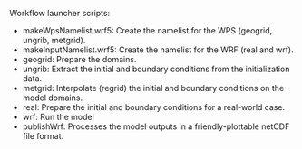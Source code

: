 Workflow launcher scripts:

- makeWpsNamelist.wrf5: Create the namelist for the WPS (geogrid, ungrib, metgrid).
- makeInputNamelist.wrf5: Create the namelist for the WRF (real and wrf).
- geogrid: Prepare the domains.
- ungrib: Extract the initial and boundary conditions from the initialization data.
- metgrid: Interpolate (regrid) the initial and boundary conditions on the model domains.
- real: Prepare the initial and boundary conditions for a real-world case.
- wrf: Run the model
- publishWrf: Processes the model outputs in a friendly-plottable netCDF file format.
